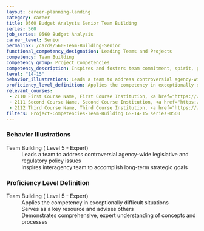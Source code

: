```yaml
---
layout: career-planning-landing
category: career
title: 0560 Budget Analysis Senior Team Building
series: 560
job_series: 0560 Budget Analysis
career_level: Senior
permalink: /cards/560-Team-Building-Senior
functional_competency_designation: Leading Teams and Projects
competency: Team Building
competency_group: Project Competencies
competency_description: Inspires and fosters team commitment, spirit, pride, and trust; facilitates cooperation and motivates team members to accomplish group goals
level: "14-15"
behavior_illustrations: Leads a team to address controversial agency-wide legislative and regulatory policy issues ? Inspires interagency team to accomplish long-term strategic goals
proficiency_level_definition: Applies the competency in exceptionally difficult situations ? Serves as a key resource and advises others ? Demonstrates comprehensive, expert understanding of concepts and processes
relevant_courses: 
 - 2110 First Course Name, First Course Institution, <a href="https://www.cfo.gov">www.cfo.gov</a>
 - 2111 Second Course Name, Second Course Institution, <a href="https://www.cfo.gov">www.cfo.gov</a>
 - 2112 Third Course Name, Third Course Institution, <a href="https://www.cfo.gov">www.cfo.gov</a>
filters: Project-Competencies-Team-Building GS-14-15 series-0560
---
```


<div class="desktop:grid-col-6 margin-y-205">
  <div class="border-top-05 bg-white padding-2 shadow-5 height-full members-hover border-1px border-gray-30 border-top-orange radius-lg">
    <h3>Behavior Illustrations</h3>
    <dl class="text-base"><dt>Team Building ( Level 5 - Expert)</dt><dd>Leads a team to address controversial agency-wide legislative and regulatory policy issues </dd><dd> Inspires interagency team to accomplish long-term strategic goals</dd></dl>
  </div>
</div>
<div class="desktop:grid-col-6 margin-y-205">
  <div class="border-top-05 bg-white padding-2 shadow-5 height-full members-hover border-1px border-gray-30 border-top-orange radius-lg">
    <h3>Proficiency Level Definition</h3>
    <dl class="text-base"><dt>Team Building ( Level 5 - Expert)</dt><dd>Applies the competency in exceptionally difficult situations </dd><dd> Serves as a key resource and advises others </dd><dd> Demonstrates comprehensive, expert understanding of concepts and processes</dd></dl>
  </div>
</div>